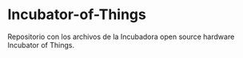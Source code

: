 # Incubator-of-Things
Repositorio con los archivos de la Incubadora open source hardware Incubator of Things.
